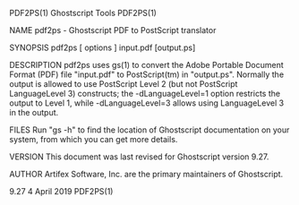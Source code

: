 PDF2PS(1)                                                                                     Ghostscript Tools                                                                                     PDF2PS(1)

NAME
       pdf2ps - Ghostscript PDF to PostScript translator

SYNOPSIS
       pdf2ps [ options ] input.pdf [output.ps]

DESCRIPTION
       pdf2ps uses gs(1) to convert the Adobe Portable Document Format (PDF) file "input.pdf" to PostScript(tm) in "output.ps".  Normally the output is allowed to use PostScript Level 2 (but not PostScript
       LanguageLevel 3) constructs; the -dLanguageLevel=1 option restricts the output to Level 1, while -dLanguageLevel=3 allows using LanguageLevel 3 in the output.

FILES
       Run "gs -h" to find the location of Ghostscript documentation on your system, from which you can get more details.

VERSION
       This document was last revised for Ghostscript version 9.27.

AUTHOR
       Artifex Software, Inc. are the primary maintainers of Ghostscript.

9.27                                                                                             4 April 2019                                                                                       PDF2PS(1)
